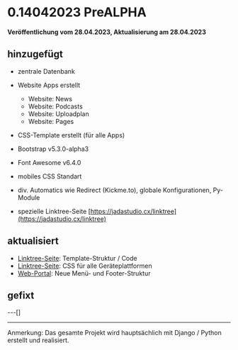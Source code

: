 # 0.14042023 PreALPHA
**Veröffentlichung vom 28.04.2023, Aktualisierung am 28.04.2023**


## hinzugefügt
- zentrale Datenbank
- Website Apps erstellt
  - Website: News
  - Website: Podcasts
  - Website: Uploadplan
  - Website: Pages

- CSS-Template erstellt (für alle Apps)
- Bootstrap v5.3.0-alpha3
- Font Awesome v6.4.0
- mobiles CSS Standart

- div. Automatics wie Redirect (Kickme.to), globale Konfigurationen, Py-Module
- spezielle Linktree-Seite [https://jadastudio.cx/linktree](https://jadastudio.cx/linktree)

## aktualisiert
- [Linktree-Seite](https://jadastudio.cx/linktree): Template-Struktur / Code
- [Linktree-Seite](https://jadastudio.cx/linktree): CSS für alle Geräteplattformen
- [Web-Portal](https://jadastudio.cx): Neue Menü- und Footer-Struktur
## gefixt
---[]

---
Anmerkung: Das gesamte Projekt wird hauptsächlich mit Django / Python erstellt und realisiert.